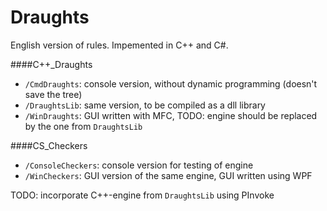 # Draughts

English version of rules. Impemented in C++ and C#.

####C++_Draughts
* `/CmdDraughts`: console version, without dynamic programming (doesn't save the tree)
* `/DraughtsLib`: same version, to be compiled as a dll library
* `/WinDraughts`: GUI written with MFC, TODO: engine should be replaced by the one from `DraughtsLib`

####CS_Checkers
* `/ConsoleCheckers`: console version for testing of engine
* `/WinCheckers`: GUI version of the same engine, GUI written using WPF

TODO: incorporate C++-engine from `DraughtsLib` using PInvoke
